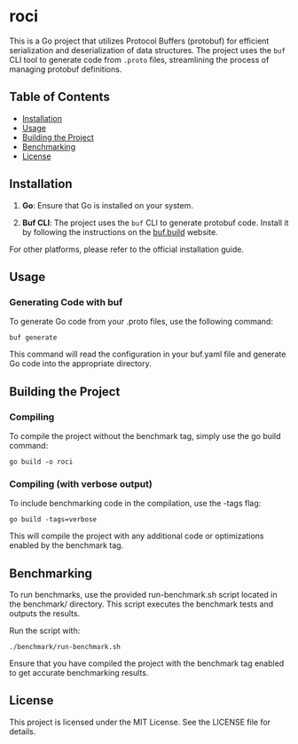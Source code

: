 # roci

This is a Go project that utilizes Protocol Buffers (protobuf) for efficient serialization and deserialization of data structures. The project uses the `buf` CLI tool to generate code from `.proto` files, streamlining the process of managing protobuf definitions.

## Table of Contents

- [Installation](#installation)
- [Usage](#usage)
- [Building the Project](#building-the-project)
- [Benchmarking](#benchmarking)
- [License](#license)

## Installation

1. **Go**: Ensure that Go is installed on your system. 

2. **Buf CLI**: The project uses the `buf` CLI to generate protobuf code. Install it by following the instructions on the [buf.build](https://buf.build/) website.

For other platforms, please refer to the official installation guide.

## Usage
### Generating Code with buf

To generate Go code from your .proto files, use the following command:

```shell
buf generate
```

This command will read the configuration in your buf.yaml file and generate Go code into the appropriate directory.
## Building the Project
### Compiling

To compile the project without the benchmark tag, simply use the go build command:

```shell
go build -o roci
```

### Compiling (with verbose output)

To include benchmarking code in the compilation, use the -tags flag:

```shell
go build -tags=verbose
```

This will compile the project with any additional code or optimizations enabled by the benchmark tag.
## Benchmarking

To run benchmarks, use the provided run-benchmark.sh script located in the benchmark/ directory. This script executes the benchmark tests and outputs the results.

Run the script with:

```shell
./benchmark/run-benchmark.sh
```

Ensure that you have compiled the project with the benchmark tag enabled to get accurate benchmarking results.
## License

This project is licensed under the MIT License. See the LICENSE file for details.